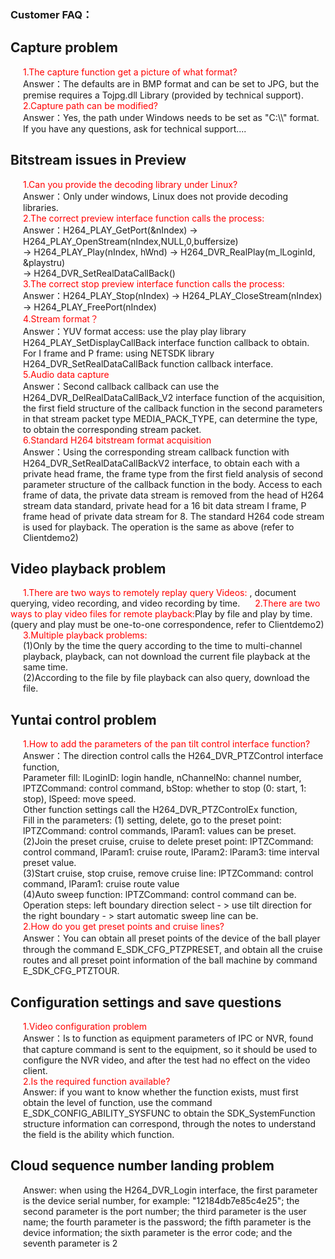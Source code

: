 ### Customer FAQ： ###

## Capture problem

<div style="color:red;margin-left:20px;">
  1.The capture function get a picture of what format?
</div>
<div style="margin-left:20px;">
    Answer：The defaults are in BMP format and can be set to JPG, but the premise requires a Tojpg.dll Library (provided by technical support).
</div>
<div style="color:red;margin-left:20px;">
  2.Capture path can be modified?
</div>
<div style="margin-left:20px;">
    Answer：Yes, the path under Windows needs to be set as "C:\\" format.<br/>
  If you have any questions, ask for technical support....

</div>

## Bitstream issues in Preview

<div style="color:red;margin-left:20px;">
  1.Can you provide the decoding library under Linux?
</div>
<div style="margin-left:20px;">
    Answer：Only under windows, Linux does not provide decoding libraries.
</div>
<div style="color:red;margin-left:20px;">
  2.The correct preview interface function calls the process:
</div>
<div style="margin-left:20px;">
    Answer：H264_PLAY_GetPort(&nIndex) -> H264_PLAY_OpenStream(nIndex,NULL,0,buffersize) <br/>
	  -> H264_PLAY_Play(nIndex, hWnd) -> H264_DVR_RealPlay(m_lLoginId, &playstru) <br/>
      -> H264_DVR_SetRealDataCallBack()
</div>
<div style="color:red;margin-left:20px;">
  3.The correct stop preview interface function calls the process:
</div>
<div style="margin-left:20px;">
    Answer：H264_PLAY_Stop(nIndex) -> H264_PLAY_CloseStream(nIndex) -> H264_PLAY_FreePort(nIndex)
</div>
<div style="color:red;margin-left:20px;">
  4.Stream format？
</div>
<div style="margin-left:20px;">
    Answer：YUV format access: use the play play library H264_PLAY_SetDisplayCallBack interface function callback to obtain. <br/>
    For I frame and P frame: using NETSDK library H264_DVR_SetRealDataCallBack function callback interface. <br/>
</div>
<div style="color:red;margin-left:20px;">
   5.Audio data capture
</div>
<div style="margin-left:20px;">
    Answer：Second callback callback can use the H264_DVR_DelRealDataCallBack_V2 interface function of the acquisition, the first field structure of the callback function in the second parameters in that stream packet type MEDIA_PACK_TYPE, can determine the type, to obtain the corresponding stream packet.
</div>
<div style="color:red;margin-left:20px;">
  6.Standard H264 bitstream format acquisition
</div>
<div style="margin-left:20px;">
    Answer：Using the corresponding stream callback function with H264_DVR_SetRealDataCallBackV2 interface, to obtain each with a private head frame, the frame type from the first field analysis of second parameter structure of the callback function in the body. Access to each frame of data, the private data stream is removed from the head of H264 stream data standard, private head for a 16 bit data stream I frame, P frame head of private data stream for 8. The standard H264 code stream is used for playback. The operation is the same as above (refer to Clientdemo2)
</div>

## Video playback problem

<label style="color:red;margin-left:20px;">
  1.There are two ways to remotely replay query Videos: </label>, document querying, video recording, and video recording by time.

<label style="color:red;margin-left:20px;">
  2.There are two ways to play video files for remote playback:</label>Play by file and play by time. (query and play must be one-to-one correspondence, refer to Clientdemo2)

<div style="color:red;margin-left:20px;">
  3.Multiple playback problems:
</div>
<div style="margin-left:20px;">
    (1)Only by the time the query according to the time to multi-channel playback, playback, can not download the current file playback at the same time. <br/>
    (2)According to the file by file playback can also query, download the file.
</div>

## Yuntai control problem

<div style="color:red;margin-left:20px;">
  1.How to add the parameters of the pan tilt control interface function?
</div>
<div style="margin-left:20px;">
    Answer：The direction control calls the H264_DVR_PTZControl interface function, <br/>
     Parameter fill: lLoginID: login handle, nChannelNo: channel number, lPTZCommand: control command, bStop: whether to stop (0: start, 1: stop), lSpeed: move speed. <br/>
	 Other function settings call the H264_DVR_PTZControlEx function, <br/>
     Fill in the parameters: (1) setting, delete, go to the preset point: lPTZCommand: control commands, lParam1: values can be preset.<br/>
      (2)Join the preset cruise, cruise to delete preset point: lPTZCommand: control command, lParam1: cruise route, lParam2: lParam3: time interval preset value. <br/>
	  (3)Start cruise, stop cruise, remove cruise line: lPTZCommand: control command, lParam1: cruise route value <br/>
      (4)Auto sweep function: lPTZCommand: control command can be. Operation steps: left boundary direction select - > use tilt direction for the right boundary - > start automatic sweep line can be. <br/>
</div>
<div style="color:red;margin-left:20px;">
  2.How do you get preset points and cruise lines?
</div>
<div style="margin-left:20px;">
    Answer：You can obtain all preset points of the device of the ball player through the command E_SDK_CFG_PTZPRESET, and obtain all the cruise routes and all preset point information of the ball machine by command E_SDK_CFG_PTZTOUR.
</div>

## Configuration settings and save questions

<div style="color:red;margin-left:20px;">
  1.Video configuration problem
</div>
<div style="margin-left:20px;">
    Answer：Is to function as equipment parameters of IPC or NVR, found that capture command is sent to the equipment, so it should be used to configure the NVR video, and after the test had no effect on the video client.
</div>
<div style="color:red;margin-left:20px;">
  2.Is the required function available?
</div>
<div style="margin-left:20px;">
    Answer: if you want to know whether the function exists, must first obtain the level of function, use the command E_SDK_CONFIG_ABILITY_SYSFUNC to obtain the SDK_SystemFunction structure information can correspond, through the notes to understand the field is the ability which function.
</div>

## Cloud sequence number landing problem

<div style="margin-left:20px;">
    Answer: when using the H264_DVR_Login interface, the first parameter is the device serial number, for example:
"12184db7e85c4e25"; the second parameter is the port number; the third parameter is the user name; the fourth parameter is the password; the fifth parameter is the device information; the sixth parameter is the error code; and the seventh parameter is 2
 </div>
​